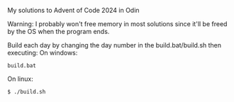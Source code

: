 My solutions to Advent of Code 2024 in Odin 

Warning:
I probably won't free memory in most solutions since it'll be freed by the OS when the program ends.

Build each day by changing the day number in the build.bat/build.sh then executing:
On windows:
```
build.bat
```

On linux:
```console
$ ./build.sh
```